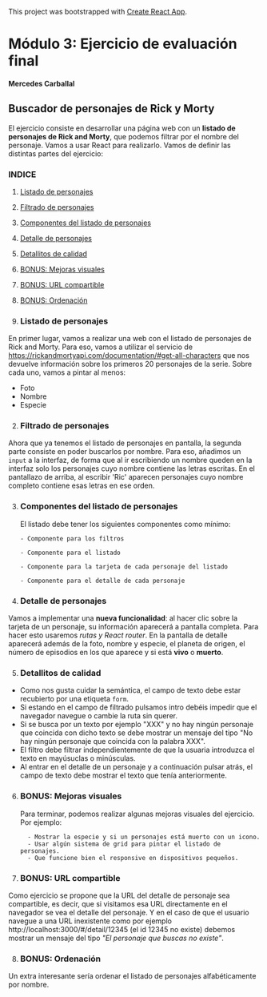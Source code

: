 This project was bootstrapped with [Create React App](https://github.com/facebook/create-react-app).

# Módulo 3: Ejercicio de evaluación final

#### Mercedes Carballal

## Buscador de personajes de Rick y Morty

El ejercicio consiste en desarrollar una página web con un **listado de personajes de Rick and Morty**, que
podemos filtrar por el nombre del personaje. Vamos a usar React para realizarlo.
Vamos de definir las distintas partes del ejercicio:

### INDICE

1. [Listado de personajes](#Listado-de-personajes)
2. [Filtrado de personajes](#Filtrado-de-personajes)
3. [Componentes del listado de personajes](#Componentes-del-listado-de-personajes)
4. [Detalle de personajes](#Detalle-de-personajes)
5. [Detallitos de calidad](#Detallitos-de-calidad)
6. [BONUS: Mejoras visuales](#BONUS-Mejoras-visuales)
7. [BONUS: URL compartible](#bonus-url-compartible)
7. [BONUS: Ordenación](#BONUS-Ordenación)

1.  ### Listado de personajes

En primer lugar, vamos a realizar una web con el listado de personajes de Rick and Morty.
Para eso, vamos a utilizar el servicio de https://rickandmortyapi.com/documentation/#get-all-characters que nos devuelve información sobre los primeros 20 personajes de la serie. Sobre cada uno, vamos a pintar al menos:
- Foto
- Nombre
- Especie

2.  ### Filtrado de personajes

Ahora que ya tenemos el listado de personajes en pantalla, la segunda parte consiste en poder buscarlos por nombre. Para eso, añadimos un `input` a la interfaz, de forma que al ir escribiendo un nombre queden en la interfaz solo los personajes cuyo nombre contiene las letras escritas. En el pantallazo de arriba, al escribir 'Ric' aparecen personajes cuyo nombre completo contiene esas letras en ese orden.

3.  ### Componentes del listado de personajes

    El listado debe tener los siguientes componentes como mínimo:

        - Componente para los filtros

        - Componente para el listado

        - Componente para la tarjeta de cada personaje del listado

        - Componente para el detalle de cada personaje

4.  ### Detalle de personajes

Vamos a implementar una **nueva funcionalidad**: al hacer clic sobre la tarjeta de un personaje, su información aparecerá a pantalla completa. Para hacer esto usaremos *rutas y React router*.
En la pantalla de detalle aparecerá además de la foto, nombre y especie, el planeta de origen, el número de episodios en los que aparece y si está **vivo** o **muerto**.

5.  ### Detallitos de calidad

- Como nos gusta cuidar la semántica, el campo de texto debe estar recubierto por una etiqueta `form`.
- Si estando en el campo de filtrado pulsamos intro debéis impedir que el navegador navegue o cambie la ruta sin querer.
- Si se busca por un texto por ejemplo "XXX" y no hay ningún personaje que coincida con dicho texto se debe mostrar un mensaje del tipo "No hay ningún personaje que coincida con la palabra XXX".
- El filtro debe filtrar independientemente de que la usuaria introduzca el texto en mayúsuclas o minúsculas.
- Al entrar en el detalle de un personaje y a continuación pulsar atrás, el campo de texto debe mostrar el texto que tenía anteriormente.

6.  ### BONUS: Mejoras visuales

    Para terminar, podemos realizar algunas mejoras visuales del ejercicio. Por ejemplo:

          - Mostrar la especie y si un personajes está muerto con un icono.
          - Usar algún sistema de grid para pintar el listado de personajes.
          - Que funcione bien el responsive en dispositivos pequeños.

7.  ### BONUS: URL compartible

Como ejercicio se propone que la URL del detalle de personaje sea compartible, es decir, que si visitamos esa URL directamente en el navegador se vea el detalle del personaje. Y en el caso de que el usuario navegue a una URL inexistente como por ejemplo http://localhost:3000/#/detail/12345 (el id 12345 no existe) debemos mostrar un mensaje del tipo _"El personaje que buscas no existe"_.

8.  ### BONUS: Ordenación

Un extra interesante sería ordenar el listado de personajes alfabéticamente por nombre.
